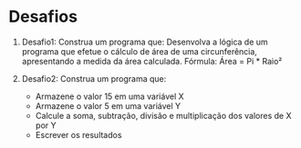 <h1>Desafios</h1>

<ol>
<li>

Desafio1: Construa um programa que: Desenvolva a lógica de um programa que efetue o cálculo de área de uma circunferência, apresentando a medida da área calculada. 
Fórmula: Área = Pi * Raio²

</li>

<li>

Desafio2: Construa um programa que:
<ul>
<li>
Armazene o valor 15 em uma variável X
</li>
<li>
Armazene o valor 5 em uma variável Y
</li>
<li>
Calcule a soma, subtração, divisão e multiplicação dos valores de X por Y
</li>
<li>
Escrever os resultados
</li>
</ul>
</li>
</ol>
